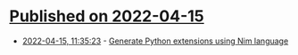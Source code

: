 # [Published on 2022-04-15](index.md)

* [2022-04-15, 11:35:23](https://news.ycombinator.com/item?id=31038996) - [Generate Python extensions using Nim language](https://ramanlabs.in/static/blog/Generate_Python_extensions_using_Nim_language.html)
